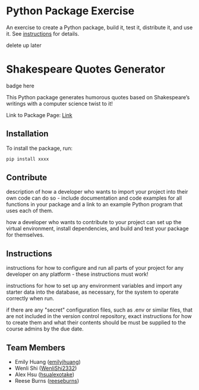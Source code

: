 # Python Package Exercise

An exercise to create a Python package, build it, test it, distribute it, and use it. See [instructions](./instructions.md) for details.

delete up later

# Shakespeare Quotes Generator

badge here

This Python package generates humorous quotes based on Shakespeare’s writings with a computer science twist to it!

Link to Package Page: [Link](https://pypi.org/)

## Installation

To install the package, run:

```bash
pip install xxxx
```

## Contribute

description of how a developer who wants to import your project into their own code can do so - include documentation and code examples for all functions in your package and a link to an example Python program that uses each of them.

how a developer who wants to contribute to your project can set up the virtual environment, install dependencies, and build and test your package for themselves.

## Instructions

instructions for how to configure and run all parts of your project for any developer on any platform - these instructions must work!

instructions for how to set up any environment variables and import any starter data into the database, as necessary, for the system to operate correctly when run.

if there are any "secret" configuration files, such as .env or similar files, that are not included in the version control repository, exact instructions for how to create them and what their contents should be must be supplied to the course admins by the due date.

## Team Members

- Emily Huang ([emilyjhuang](https://github.com/emilyjhuang))
- Wenli Shi ([WenliShi2332](https://github.com/WenliShi2332))
- Alex Hsu ([hsualexotake](https://github.com/hsualexotake))
- Reese Burns ([reeseburns](https://github.com/reeseburns))

